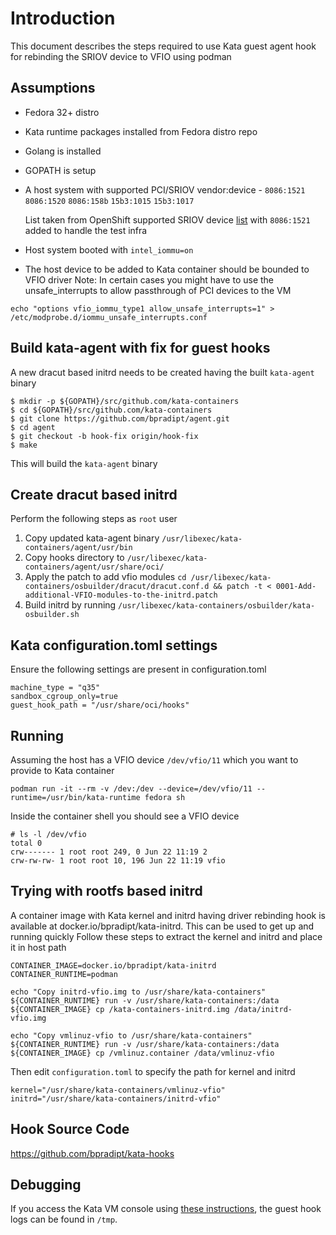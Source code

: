 # Introduction
This document describes the steps required to use Kata guest agent
hook for rebinding the SRIOV device to VFIO using podman

## Assumptions
- Fedora 32+ distro
- Kata runtime packages installed from Fedora distro repo
- Golang is installed
- GOPATH is setup
- A host system with supported PCI/SRIOV vendor:device -
    `8086:1521`
    `8086:1520`
    `8086:158b`
    `15b3:1015`
    `15b3:1017`

    List taken from OpenShift supported SRIOV device [list](https://docs.openshift.com/container-platform/4.2/networking/multiple_networks/configuring-sr-iov.html#supported-devices_configuring-sr-iov)
    with `8086:1521` added to handle the test infra

- Host system booted with `intel_iommu=on`
- The host device to be added to Kata container should be bounded to VFIO driver
Note:
In certain cases you might have to use the unsafe_interrupts to allow passthrough of PCI devices to the VM
```
echo "options vfio_iommu_type1 allow_unsafe_interrupts=1" > /etc/modprobe.d/iommu_unsafe_interrupts.conf
```


## Build kata-agent with fix for guest hooks
A new dracut based initrd needs to be created having the built `kata-agent` binary
```
$ mkdir -p ${GOPATH}/src/github.com/kata-containers
$ cd ${GOPATH}/src/github.com/kata-containers
$ git clone https://github.com/bpradipt/agent.git
$ cd agent
$ git checkout -b hook-fix origin/hook-fix
$ make
```
This will build the `kata-agent` binary

## Create dracut based initrd
Perform the following steps as `root` user
1. Copy updated kata-agent binary `/usr/libexec/kata-containers/agent/usr/bin`
2. Copy hooks directory to `/usr/libexec/kata-containers/agent/usr/share/oci/`
3. Apply the patch to add vfio modules  `cd /usr/libexec/kata-containers/osbuilder/dracut/dracut.conf.d && patch -t < 0001-Add-additional-VFIO-modules-to-the-initrd.patch`
4. Build initrd by running `/usr/libexec/kata-containers/osbuilder/kata-osbuilder.sh`

## Kata configuration.toml settings
Ensure the following settings are present in configuration.toml

```
machine_type = "q35"
sandbox_cgroup_only=true
guest_hook_path = "/usr/share/oci/hooks"
```

## Running
Assuming the host has a VFIO device `/dev/vfio/11` which you want to provide to Kata container

```
podman run -it --rm -v /dev:/dev --device=/dev/vfio/11 --runtime=/usr/bin/kata-runtime fedora sh
```

Inside the container shell you should see a VFIO device
```
# ls -l /dev/vfio
total 0
crw------- 1 root root 249, 0 Jun 22 11:19 2
crw-rw-rw- 1 root root 10, 196 Jun 22 11:19 vfio
```

## Trying with rootfs based initrd

A container image with Kata kernel and initrd having driver rebinding hook is available at docker.io/bpradipt/kata-initrd.
This can be used to get up and running quickly
Follow these steps to extract the kernel and initrd and place it in host path
```
CONTAINER_IMAGE=docker.io/bpradipt/kata-initrd
CONTAINER_RUNTIME=podman

echo "Copy initrd-vfio.img to /usr/share/kata-containers"
${CONTAINER_RUNTIME} run -v /usr/share/kata-containers:/data ${CONTAINER_IMAGE} cp /kata-containers-initrd.img /data/initrd-vfio.img

echo "Copy vmlinuz-vfio to /usr/share/kata-containers"
${CONTAINER_RUNTIME} run -v /usr/share/kata-containers:/data ${CONTAINER_IMAGE} cp /vmlinuz.container /data/vmlinuz-vfio
```
Then edit `configuration.toml` to specify the path for kernel and initrd
```
kernel="/usr/share/kata-containers/vmlinuz-vfio"
initrd="/usr/share/kata-containers/initrd-vfio"
```

## Hook Source Code
https://github.com/bpradipt/kata-hooks

## Debugging

If you access the Kata VM console using [these
instructions](../README.md#Debugging), the guest hook logs can be
found in `/tmp`.
